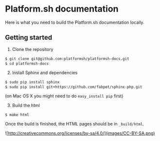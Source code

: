 Platform.sh documentation
=============================

Here is what you need to build the Platform.sh documentation locally.

Getting started
---------------------------

1. Clone the repository

  ```
  $ git clone git@github.com:platformsh/platformsh-docs.git
  $ cd platformsh-docs
  ```

2. Install Sphinx and dependencies

  ```
  $ sudo pip install sphinx
  $ sudo pip install git+https://github.com/fabpot/sphinx-php.git
  ```

  (on Mac OS X you might need to do ``easy_install pip`` first)

3. Build the html

  ```
  $ make html
  ```

Once the build is finished, the HTML pages should be in `_build/html`.

![http://creativecommons.org/licenses/by-sa/4.0/](images/CC-BY-SA.png)
